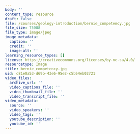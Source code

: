 ```yaml
---
body: ''
content_type: resource
draft: false
file: /courses/geology-introduction/bernie_competency.jpg
file_size: 75088
file_type: image/jpeg
image_metadata:
  caption: ''
  credit: ''
  image-alt: ''
learning_resource_types: []
license: https://creativecommons.org/licenses/by-nc-sa/4.0/
resourcetype: Image
title: bernie_competency.jpg
uid: c81e8a53-d69b-43e6-95e2-c5b54eb02721
video_files:
  archive_url: ''
  video_captions_file: ''
  video_thumbnail_file: ''
  video_transcript_file: ''
video_metadata:
  source: ''
  video_speakers: ''
  video_tags: ''
  youtube_description: ''
  youtube_id: ''
---
```

